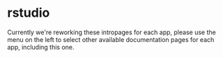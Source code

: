 # rstudio

Currently we're reworking these intropages for each app, please use the menu on the left to select other available documentation pages for each app, including this one.
